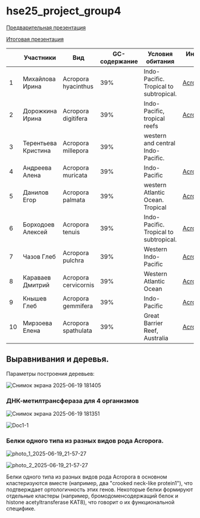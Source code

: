 # hse25_project_group4

[Предварительная презентация](https://docs.google.com/presentation/d/1fcCui5AxxPBHOgyGSAEOSeYGjpnsqvB43RPrgU4BxXM/edit?usp=sharing)

[Итоговая презентация](https://docs.google.com/presentation/d/1zsi7qatQ0gtlwepXknVh10soyl7S4BHL4BIuMP8FgHs/edit?slide=id.g3696e1e847c_0_12#slide=id.g3696e1e847c_0_12)


||Участники|Вид|GC-содержание|Условия обитания|Индивидуальный гит-хаб|
|--|--|--|--|--|--|
|1|Михайлова Ирина|Acropora hyacinthus|39%|Indo-Pacific. Tropical to subtropical.|[Acropora_hyacinthus](https://github.com/i8646159/hse25_Acropora_hyacinthus)|
|2|Дорожкина Ирина|Acropora digitifera|39%|Indo-Pacific, tropical reefs|[Acropora digitifera](https://github.com/slender-lori/hse_minor_project)|
|3|Терентьева Кристина|Acropora millepora|39%|western and central Indo-Pacific.||
|4|Андреева Алена|Acropora muricata|39%|Indo-Pacific|[Acropora muricata](https://github.com/aLittleOcean/hse_15_project_acropora_muricata)|
|5|Данилов Егор|Acropora palmata|39%|western Atlantic Ocean. Tropical| [Acropora palmata](https://github.com/Danilovem/hse25_final_proj)|
|6|Борходоев Алексей|Acropora tenuis|39%|Indo-Pacific. Tropical to subtropical.| [Acropora tenuis](https://github.com/alekhaan/hse25_Acropora_tenuis) |
|7|Чазов Глеб| Acropora pulchra |39%|Western Indo-Pacific| [Acropora pulchra](https://github.com/gchazov/hse25_Acropora-pulchra) |
|8|Караваев Дмитрий|Acropora cervicornis|39%|Western Atlantic Ocean|[Acropora cervicornis](https://github.com/dmitriikaravaev/hse25_Acropora_cervicornis)|
|9|Кнышев Глеб|Acropora gemmifera|39%|Indo-Pacific|[Acropora gemmifera](https://github.com/Renedyn/hse25_proj)|
|10|Мирзоева Елена|Acropora spathulata|39%|Great Barrier Reef, Australia |[Acropora spathulata](https://github.com/L3n0r4ik/hse_acropora_spathulata)|



## Выравнивания и деревья.

Параметры построения деревьев:


![Снимок экрана 2025-06-19 181405](https://github.com/user-attachments/assets/a2ca2ef4-27b5-4dde-93cd-1c70d3cc50cc)

### ДНК-метилтрансфераза для 4 организмов

![Снимок экрана 2025-06-19 181351](https://github.com/user-attachments/assets/0298a87d-cfa9-46f1-a5ab-38c6b8c387d7)


![Doc1-1](https://github.com/user-attachments/assets/64fadc31-4c30-4da2-aa89-0ea39132365b)


### Белки одного типа из разных видов рода Acropora.

![photo_1_2025-06-19_21-57-27](https://github.com/user-attachments/assets/32203716-b7cf-44be-831d-d52d4161ee98)


![photo_2_2025-06-19_21-57-27](https://github.com/user-attachments/assets/1a4cea15-6358-44bb-878b-8c240f11f2c5)

Белки одного типа из разных видов рода Acropora в основном кластеризуются вместе (например, два "crooked neck-like protein1"), что подтверждает ортологичность этих генов. Некоторые белки формируют отдельные кластеры (например, бромодоменсодержащий белок и histone acetyltransferase KAT8), что говорит о их функциональной специфике.
